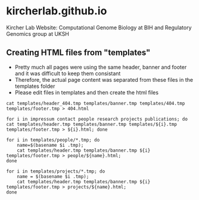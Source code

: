 # kircherlab.github.io

Kircher Lab Website: Computational Genome Biology at BIH and Regulatory Genomics group at UKSH

## Creating HTML files from "templates"

- Pretty much all pages were using the same header, banner and footer and it was difficult to keep them consistant
- Therefore, the actual page content was separated from these files in the templates folder
- Please edit files in templates and then create the html files

```
cat templates/header_404.tmp templates/banner.tmp templates/404.tmp templates/footer.tmp > 404.html

for i in impressum contact people research projects publications; do cat templates/header.tmp templates/banner.tmp templates/${i}.tmp templates/footer.tmp > ${i}.html; done

for i in templates/people/*.tmp; do 
    name=$(basename $i .tmp);
    cat templates/header.tmp templates/banner.tmp ${i} templates/footer.tmp > people/${name}.html; 
done

for i in templates/projects/*.tmp; do 
    name = $(basename $i .tmp);
    cat templates/header.tmp templates/banner.tmp ${i} templates/footer.tmp > projects/${name}.html; 
done

```
